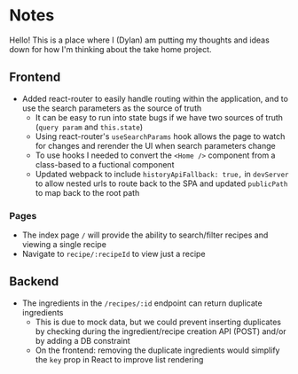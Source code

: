 # Notes

Hello! This is a place where I (Dylan) am putting my thoughts and ideas down for how I'm thinking about the take home project.

## Frontend

- Added react-router to easily handle routing within the application, and to use the search parameters as the source of truth
  - It can be easy to run into state bugs if we have two sources of truth (`query param` and `this.state`)
  - Using react-router's `useSearchParams` hook allows the page to watch for changes and rerender the UI when search parameters change
  - To use hooks I needed to convert the `<Home />` component from a class-based to a fuctional component
  - Updated webpack to include `historyApiFallback: true,` in `devServer` to allow nested urls to route back to the SPA and updated `publicPath` to map back to the root path

### Pages

- The index page `/` will provide the ability to search/filter recipes and viewing a single recipe
- Navigate to `recipe/:recipeId` to view just a recipe

## Backend

- The ingredients in the `/recipes/:id` endpoint can return duplicate ingredients
  - This is due to mock data, but we could prevent inserting duplicates by checking during the ingredient/recipe creation API (POST) and/or by adding a DB constraint
  - On the frontend: removing the duplicate ingredients would simplify the `key` prop in React to improve list rendering
